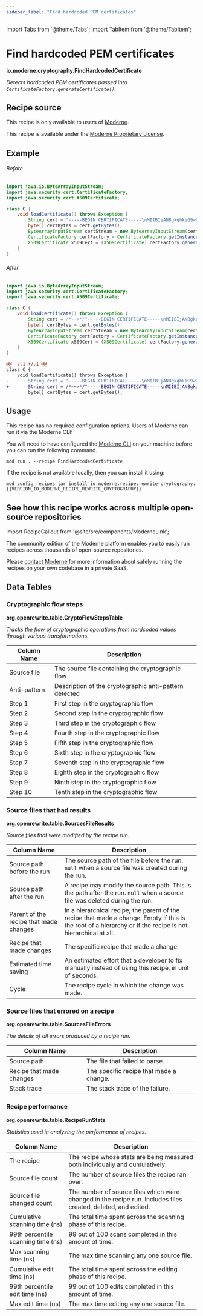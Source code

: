 ```yaml
---
sidebar_label: "Find hardcoded PEM certificates"
---
```


import Tabs from '@theme/Tabs';
import TabItem from '@theme/TabItem';

# Find hardcoded PEM certificates

**io.moderne.cryptography.FindHardcodedCertificate**

_Detects hardcoded PEM certificates passed into `CertificateFactory.generateCertificate()`._

## Recipe source

This recipe is only available to users of [Moderne](https://docs.moderne.io/).


This recipe is available under the [Moderne Proprietary License](https://docs.moderne.io/licensing/overview).

## Example


<Tabs groupId="beforeAfter">
<TabItem value="java" label="java">


###### Before
```java
import java.io.ByteArrayInputStream;
import java.security.cert.CertificateFactory;
import java.security.cert.X509Certificate;

class C {
    void loadCertificate() throws Exception {
        String cert = "-----BEGIN CERTIFICATE-----\nMIIBIjANBgkqhkiG9w0BAQEFAAOCAQ8AMIIBCgKCAQ...";
        byte[] certBytes = cert.getBytes();
        ByteArrayInputStream certStream = new ByteArrayInputStream(certBytes);
        CertificateFactory certFactory = CertificateFactory.getInstance("X.509");
        X509Certificate x509Cert = (X509Certificate) certFactory.generateCertificate(certStream);
    }
}
```

###### After
```java
import java.io.ByteArrayInputStream;
import java.security.cert.CertificateFactory;
import java.security.cert.X509Certificate;

class C {
    void loadCertificate() throws Exception {
        String cert = /*~~>*/"-----BEGIN CERTIFICATE-----\nMIIBIjANBgkqhkiG9w0BAQEFAAOCAQ8AMIIBCgKCAQ...";
        byte[] certBytes = cert.getBytes();
        ByteArrayInputStream certStream = new ByteArrayInputStream(certBytes);
        CertificateFactory certFactory = CertificateFactory.getInstance("X.509");
        X509Certificate x509Cert = (X509Certificate) certFactory.generateCertificate(certStream);
    }
}
```

</TabItem>
<TabItem value="diff" label="Diff" >

```diff
@@ -7,1 +7,1 @@
class C {
    void loadCertificate() throws Exception {
-       String cert = "-----BEGIN CERTIFICATE-----\nMIIBIjANBgkqhkiG9w0BAQEFAAOCAQ8AMIIBCgKCAQ...";
+       String cert = /*~~>*/"-----BEGIN CERTIFICATE-----\nMIIBIjANBgkqhkiG9w0BAQEFAAOCAQ8AMIIBCgKCAQ...";
        byte[] certBytes = cert.getBytes();
```
</TabItem>
</Tabs>


## Usage

This recipe has no required configuration options. Users of Moderne can run it via the Moderne CLI:
<Tabs groupId="projectType">


<TabItem value="moderne-cli" label="Moderne CLI">

You will need to have configured the [Moderne CLI](https://docs.moderne.io/user-documentation/moderne-cli/getting-started/cli-intro) on your machine before you can run the following command.

```shell title="shell"
mod run . --recipe FindHardcodedCertificate
```

If the recipe is not available locally, then you can install it using:
```shell
mod config recipes jar install io.moderne.recipe:rewrite-cryptography:{{VERSION_IO_MODERNE_RECIPE_REWRITE_CRYPTOGRAPHY}}
```
</TabItem>
</Tabs>

## See how this recipe works across multiple open-source repositories

import RecipeCallout from '@site/src/components/ModerneLink';

<RecipeCallout link="https://app.moderne.io/recipes/io.moderne.cryptography.FindHardcodedCertificate" />

The community edition of the Moderne platform enables you to easily run recipes across thousands of open-source repositories.

Please [contact Moderne](https://moderne.io/product) for more information about safely running the recipes on your own codebase in a private SaaS.
## Data Tables

<Tabs groupId="data-tables">
<TabItem value="org.openrewrite.table.CryptoFlowStepsTable" label="CryptoFlowStepsTable">

### Cryptographic flow steps
**org.openrewrite.table.CryptoFlowStepsTable**

_Tracks the flow of cryptographic operations from hardcoded values through various transformations._

| Column Name | Description |
| ----------- | ----------- |
| Source file | The source file containing the cryptographic flow |
| Anti-pattern | Description of the cryptographic anti-pattern detected |
| Step 1 | First step in the cryptographic flow |
| Step 2 | Second step in the cryptographic flow |
| Step 3 | Third step in the cryptographic flow |
| Step 4 | Fourth step in the cryptographic flow |
| Step 5 | Fifth step in the cryptographic flow |
| Step 6 | Sixth step in the cryptographic flow |
| Step 7 | Seventh step in the cryptographic flow |
| Step 8 | Eighth step in the cryptographic flow |
| Step 9 | Ninth step in the cryptographic flow |
| Step 10 | Tenth step in the cryptographic flow |

</TabItem>

<TabItem value="org.openrewrite.table.SourcesFileResults" label="SourcesFileResults">

### Source files that had results
**org.openrewrite.table.SourcesFileResults**

_Source files that were modified by the recipe run._

| Column Name | Description |
| ----------- | ----------- |
| Source path before the run | The source path of the file before the run. `null` when a source file was created during the run. |
| Source path after the run | A recipe may modify the source path. This is the path after the run. `null` when a source file was deleted during the run. |
| Parent of the recipe that made changes | In a hierarchical recipe, the parent of the recipe that made a change. Empty if this is the root of a hierarchy or if the recipe is not hierarchical at all. |
| Recipe that made changes | The specific recipe that made a change. |
| Estimated time saving | An estimated effort that a developer to fix manually instead of using this recipe, in unit of seconds. |
| Cycle | The recipe cycle in which the change was made. |

</TabItem>

<TabItem value="org.openrewrite.table.SourcesFileErrors" label="SourcesFileErrors">

### Source files that errored on a recipe
**org.openrewrite.table.SourcesFileErrors**

_The details of all errors produced by a recipe run._

| Column Name | Description |
| ----------- | ----------- |
| Source path | The file that failed to parse. |
| Recipe that made changes | The specific recipe that made a change. |
| Stack trace | The stack trace of the failure. |

</TabItem>

<TabItem value="org.openrewrite.table.RecipeRunStats" label="RecipeRunStats">

### Recipe performance
**org.openrewrite.table.RecipeRunStats**

_Statistics used in analyzing the performance of recipes._

| Column Name | Description |
| ----------- | ----------- |
| The recipe | The recipe whose stats are being measured both individually and cumulatively. |
| Source file count | The number of source files the recipe ran over. |
| Source file changed count | The number of source files which were changed in the recipe run. Includes files created, deleted, and edited. |
| Cumulative scanning time (ns) | The total time spent across the scanning phase of this recipe. |
| 99th percentile scanning time (ns) | 99 out of 100 scans completed in this amount of time. |
| Max scanning time (ns) | The max time scanning any one source file. |
| Cumulative edit time (ns) | The total time spent across the editing phase of this recipe. |
| 99th percentile edit time (ns) | 99 out of 100 edits completed in this amount of time. |
| Max edit time (ns) | The max time editing any one source file. |

</TabItem>

</Tabs>
